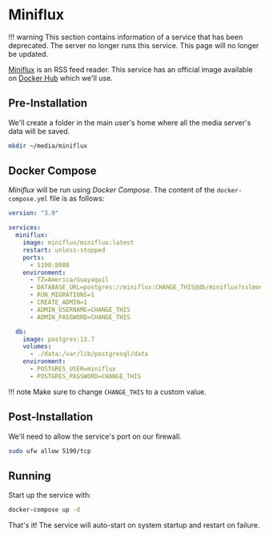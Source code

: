# Miniflux

!!! warning
    This section contains information of a service that has been deprecated. The server no longer runs this service. This page will no longer be updated.

[Miniflux](https://miniflux.app/) is an RSS feed reader. This service has an official image available on [Docker Hub](https://hub.docker.com/r/miniflux/miniflux) which we'll use.

## Pre-Installation

We'll create a folder in the main user's home where all the media server's data will be saved.

```bash
mkdir ~/media/miniflux
```

## Docker Compose

*Miniflux* will be run using *Docker Compose*. The content of the `docker-compose.yml` file is as follows:

```yaml
version: "3.9"

services:
  miniflux:
    image: miniflux/miniflux:latest
    restart: unless-stopped
    ports:
      - 5190:8080
    environment:
      - TZ=America/Guayaquil
      - DATABASE_URL=postgres://miniflux:CHANGE_THIS@db/miniflux?sslmode=disable
      - RUN_MIGRATIONS=1
      - CREATE_ADMIN=1
      - ADMIN_USERNAME=CHANGE_THIS
      - ADMIN_PASSWORD=CHANGE_THIS

  db:
    image: postgres:13.7
    volumes:
      - ./data:/var/lib/postgresql/data
    environment:
      - POSTGRES_USER=miniflux
      - POSTGRES_PASSWORD=CHANGE_THIS
```

!!! note
    Make sure to change `CHANGE_THIS` to a custom value.

## Post-Installation

We'll need to allow the service's port on our firewall.

```bash
sudo ufw allow 5190/tcp
```

## Running

Start up the service with:

```bash
docker-compose up -d
```

That's it! The service will auto-start on system startup and restart on failure.
